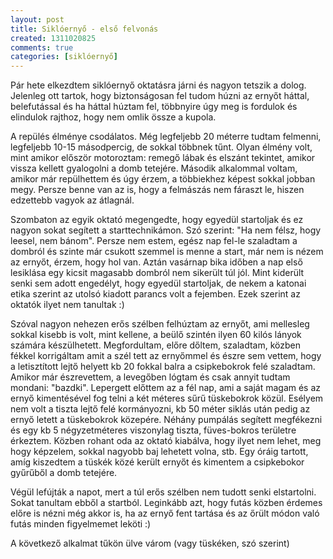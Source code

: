 ```yaml
---
layout: post
title: Siklóernyő - első felvonás
created: 1311020825
comments: true
categories: [siklóernyő]
---
```

Pár hete elkezdtem siklóernyő oktatásra járni és nagyon tetszik a dolog. Jelenleg ott tartok, hogy biztonságosan fel tudom húzni az ernyőt háttal, belefutással és ha háttal húztam fel, többnyire úgy meg is fordulok és elindulok rajthoz, hogy nem omlik össze a kupola.

A repülés élménye csodálatos. Még legfeljebb 20 méterre tudtam felmenni, legfeljebb 10-15 másodpercig, de sokkal többnek tűnt. Olyan élmény volt, mint amikor először motoroztam: remegő lábak és elszánt tekintet, amikor vissza kellett gyalogolni a domb tetejére. Második alkalommal voltam, amikor már repülhettem és úgy érzem, a többiekhez képest sokkal jobban megy. Persze benne van az is, hogy a felmászás nem fáraszt le, hiszen edzettebb vagyok az átlagnál.

Szombaton az egyik oktató megengedte, hogy egyedül startoljak és ez nagyon sokat segített a starttechnikámon. Szó szerint: "Ha nem félsz, hogy leesel, nem bánom". Persze nem estem, egész nap fel-le szaladtam a dombról és szinte már csukott szemmel is menne a start, már nem is nézem az ernyőt, érzem, hogy hol van. Aztán vasárnap bika időben a nap első lesiklása egy kicsit magasabb dombról nem sikerült túl jól. Mint kiderült senki sem adott engedélyt, hogy egyedül startoljak, de nekem a katonai etika szerint az utolsó kiadott parancs volt a fejemben. Ezek szerint az oktatók ilyet nem tanultak :)

Szóval nagyon nehezen erős szélben felhúztam az ernyőt, ami mellesleg sokkal kisebb is volt, mint kellene, a beülő szintén ilyen 60 kilós lányok számára készülhetett. Megfordultam, előre dőltem, szaladtam, közben fékkel korrigáltam amit a szél tett az ernyőmmel és észre sem vettem, hogy a letisztított lejtő helyett kb 20 fokkal balra a csipkebokrok felé szaladtam. Amikor már észrevettem, a levegőben lógtam és csak annyit tudtam mondani: "bazdki". Lepergett előttem az a fél nap, ami a saját magam és az ernyő kimentésével fog telni a két méteres sűrű tüskebokrok közül. Esélyem nem volt a tiszta lejtő felé kormányozni, kb 50 méter siklás után pedig az ernyő letett a tüskebokrok közepére. Néhány pumpálás segített megfékezni és egy kb 5 négyzetméteres viszonylag tiszta, füves-bokros területre érkeztem. Közben rohant oda az oktató kiabálva, hogy ilyet nem lehet, meg hogy képzelem, sokkal nagyobb baj lehetett volna, stb. Egy óráig tartott, amíg kiszedtem a tüskék közé került ernyőt és kimentem a csipkebokor gyűrűből a domb tetejére.

Végül lefújták a napot, mert a túl erős szélben nem tudott senki elstartolni. Sokat tanultam ebből a startból. Leginkább azt, hogy futás közben érdemes előre is nézni még akkor is, ha az ernyő fent tartása és az őrült módon való futás minden figyelmemet leköti :)

A következő alkalmat tűkön ülve várom (vagy tüskéken, szó szerint)
